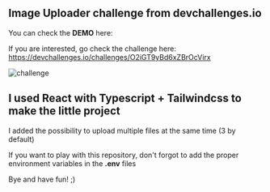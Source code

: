 ## Image Uploader challenge from devchallenges.io

You can check the **DEMO** here:

If you are interested, go check the challenge here:
https://devchallenges.io/challenges/O2iGT9yBd6xZBrOcVirx

![challenge](https://firebasestorage.googleapis.com/v0/b/devchallenges-1234.appspot.com/o/challengesDesigns%2FImageUploaderThumbnail.png?alt=media&token=f32259ea-dd8f-4146-9a89-6e3c817b3167)

## I used React with Typescript + Tailwindcss to make the little project

I added the possibility to upload multiple files at the same time (3 by default)

If you want to play with this repository, don't forgot to add the proper environment variables
in the **.env** files

Bye and have fun! ;)
